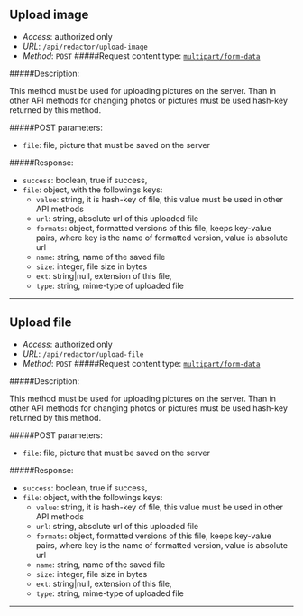 Upload image
-----------------------------
 - *Access*: authorized only
 - *URL*: `/api/redactor/upload-image`
 - *Method*: `POST`
#####Request content type: [`multipart/form-data`](https://ru.wikipedia.org/wiki/Multipart/form-data)

#####Description:

This method must be used for uploading pictures on the server. Than in other 
API methods for changing photos or pictures must be used hash-key returned by this method.

#####POST parameters:

* `file`: file, picture that must be saved on the server

#####Response: 

* `success`: boolean, true if success,
* `file`: object, with the followings keys:
    * `value`: string, it is hash-key of file, this value must be used in other API methods
    * `url`: string, absolute url of this uploaded file
    * `formats`: object, formatted versions of this file, keeps key-value pairs,
        where key is the name of formatted version, value is absolute url
    * `name`: string, name of the saved file
    * `size`: integer, file size in bytes
    * `ext`: string|null, extension of this file,
    * `type`: string, mime-type of uploaded file

-----------------------------


Upload file
-----------
 - *Access*: authorized only
 - *URL*: `/api/redactor/upload-file`
 - *Method*: `POST`
#####Request content type: [`multipart/form-data`](https://ru.wikipedia.org/wiki/Multipart/form-data)

#####Description:

This method must be used for uploading pictures on the server. Than in other 
API methods for changing photos or pictures must be used hash-key returned by this method.

#####POST parameters:

* `file`: file, picture that must be saved on the server

#####Response: 

* `success`: boolean, true if success,
* `file`: object, with the followings keys:
    * `value`: string, it is hash-key of file, this value must be used in other API methods
    * `url`: string, absolute url of this uploaded file
    * `formats`: object, formatted versions of this file, keeps key-value pairs,
        where key is the name of formatted version, value is absolute url
    * `name`: string, name of the saved file
    * `size`: integer, file size in bytes
    * `ext`: string|null, extension of this file,
    * `type`: string, mime-type of uploaded file

-----------------------------